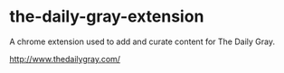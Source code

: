 # the-daily-gray-extension
 A chrome extension used to add and curate content for The Daily Gray.

 http://www.thedailygray.com/
